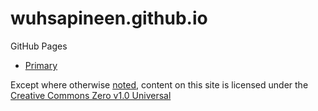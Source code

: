 # wuhsapineen.github.io
GitHub Pages



- [Primary][1]


Except where otherwise <a href="#">noted</a>, content on this site is licensed under the <a href="https://creativecommons.org/publicdomain/zero/1.0/" target="_blank">Creative Commons Zero v1.0 Universal</a>


<!-- Reference-Style Links -->
[1]: (./Primary.md) "Primary"

